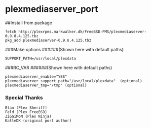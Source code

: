 plexmediaserver_port
====================

##Install from package

```no-highlight
fetch http://plexrpms.markwalker.dk/FreeBSD-PMS/plexmediaserver-0.9.8.4.125.tbz
pkg_add plexmediaserver-0.9.8.4.125.tbz
```

###Make options
######(Shown here with default paths)

```no-highlight
SUPPORT_PATH=/usr/local/plexdata
```

###RC_VAR
######(Shown here with default paths)

```no-highlight
plexmediaserver_enable="YES"
plexmediaserver_support_path="/usr/local/plexdata"  (optional)
plexmediaserver_tmp="/tmp" (optional)
```

### Special Thanks
```no-highlight
Elan (Plex Sheriff)
Feld (Plex FreeBSD)
ZiGGiMoN (Plex Ninja)
KalleDK (original port author)
```
